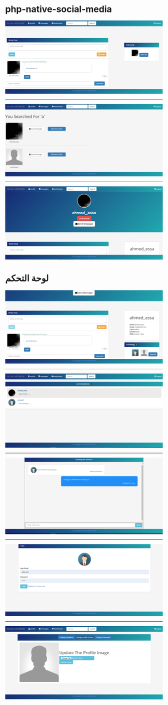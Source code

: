 # php-native-social-media

![Test Image 1](https://github.com/ahmedesa/images/blob/master/images/SocilaMedia_1.PNG)
 ------------- ------------- ------------- ------------- ------------- ------------- -------------
![Test Image 1](https://github.com/ahmedesa/images/blob/master/images/SocilaMedia_2.PNG)
 ------------- ------------- ------------- ------------- ------------- ------------- -------------
![Test Image 1](https://github.com/ahmedesa/images/blob/master/images/SocilaMedia_3.PNG)

# لوحة التحكم 
![Test Image 1](https://github.com/ahmedesa/images/blob/master/images/SocilaMedia_4.PNG)
 ------------- ------------- ------------- ------------- ------------- ------------- -------------

![Test Image 1](https://github.com/ahmedesa/images/blob/master/images/SocilaMedia_5.png)
 ------------- ------------- ------------- ------------- ------------- ------------- -------------

![Test Image 1](https://github.com/ahmedesa/images/blob/master/images/SocilaMedia_6.png)
 ------------- ------------- ------------- ------------- ------------- ------------- -------------

![Test Image 1](https://github.com/ahmedesa/images/blob/master/images/SocilaMedia_7.PNG)

 ------------- ------------- ------------- ------------- ------------- ------------- -------------

![Test Image 1](https://github.com/ahmedesa/images/blob/master/images/SocilaMedia_8.PNG)
